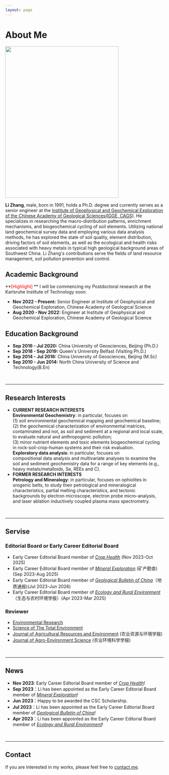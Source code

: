 ```yaml
---
layout: page
---
```


# About Me

<img src="https://zhanglitga.github.io/zhangli.JPG" class="floatpic" width="360" height="480">

**Li Zhang**, male, born in 1991, holds a Ph.D. degree and currently serves as a senior engineer at the [Institute of Geophysical and Geochemical Exploration of the Chinese Academy of Geological Sciences(IGGE, CAGS)](http://www.igge.cgs.gov.cn/).
He specializes in researching the macro-distribution patterns, enrichment mechanisms, and biogeochemical cycling of soil elements. Utilizing national land geochemical survey data and employing various data analysis methods, he has explored the state of soil quality, element distribution, driving factors of soil elements, as well as the ecological and health risks associated with heavy metals in typical high geological background areas of Southwest China. Li Zhang's contributions serve the fields of land resource management, soil pollution prevention and control.

## Academic Background

**<font color='red'>[Highlight]</font> ** I will be commencing my Postdoctoral research at the Karlsruhe Institute of Technology soon.

- **Nov 2022 - Present:** Senior Engineer at Institute of Geophysical and Geochemical Exploration, Chinese Academy of Geological Science
- **Aug 2020 - Nov 2022:** Engineer at Institute of Geophysical and Geochemical Exploration, Chinese Academy of Geological Science



## Education Background
- **Sep 2016 - Jul 2020:** China University of Geosciences, Beijing (Ph.D.)
- **Sep 2018 - Sep 2019:** Queen's University Belfast (Visiting Ph.D.)
- **Sep 2014 - Jul 2016:** China University of Geosciences, Beijing (M.Sc)
- **Sep 2010 - Jun 2014:** North China University of Science and Technology(B.En)

<br>


---

## Research Interests

- **CURRENT RESEARCH INTERESTS** \
**Environmental Geochemistry**: in particular, focuses on \
(1) soil environmental geochemical mapping and geochemical baseline; \
(2) the geochemical characterization of environmental matrices, contaminated and not, as soil and sediment at a regional and local scale, to evaluate natural and anthropogenic pollution; \
(3) minor nutrient elements and toxic elements biogeochemical cycling in rock-soil-crop-human systems and their risk evaluation. \
**Exploratory data analysis**: in particular, focuses on\
compositional data analysis and multivariate analyses to examine the soil and sediment geochemistry data for a range of key elements (e.g., heavy metals/metalloids, Se, REEs and C). 
- **FORMER RESEARCH INTERESTS** \
**Petrology and Mineralogy**: in particular, focuses on ophiolites in orogenic belts, to study their petrological and mineralogical characteristics, partial melting characteristics, and tectonic backgrounds by electron microscope, electron probe micro-analysis, and laser ablation inductively coupled plasma mass spectrometry.


<br>

---
## Servise
### Editorial Board or Early Career Editorial Board 
- Early Career Editorial Board member of [*Crop Health*](https://link.springer.com/journal/44297?utm_medium=affiliate&utm_source=baidu&utm_content=banner&utm_term=null&utm_campaign=CONR_JRNLS_DEC1_AP_CNPL_00340_HPAUT) (Nov 2023-Oct 2025)
- Early Career Editorial Board member of [*Mineral Exploration*](http://www.kckc.org.cn/ch/index.aspx) (矿产勘查)(Sep 2023-Aug 2025)
- Early Career Editorial Board member of [*Geological Bulletin of China*](http://dzhtb.cgs.cn/gbc/ch/index.aspx)（地质通报)(Jul 2023-Jun 2026)
- Early Career Editorial Board member of [*Ecology and Rural Environment*](http://www.ere.ac.cn/CN/1673-4831/home.shtml) （生态与农村环境学报）(Apr 2023-Mar 2025)

### Reviewer
- [Environmental Research](https://www.sciencedirect.com/journal/environmental-research)
- [Science of The Total Environment](https://www.sciencedirect.com/journal/science-of-the-total-environment)
- [Journal of Agricultural Resources and Environment](http://www.aed.org.cn/nyzyyhjxb/ch/index.aspx) (农业资源与环境学报)
- [Journal of Agro-Environment Science](http://www.aes.org.cn/nyhjkxxb/ch/index.aspx) (农业环境科学学报) 




<br>

---

## News

- **Nov 2023**: Early Career Editorial Board member of [*Crop Health*](https://link.springer.com/journal/44297?utm_medium=affiliate&utm_source=baidu&utm_content=banner&utm_term=null&utm_campaign=CONR_JRNLS_DEC1_AP_CNPL_00340_HPAUT)!
- **Sep 2023**：Li has been appointed as the Early Career Editorial Board member of [*Mineral Exploration*](http://www.kckc.org.cn/ch/index.aspx)!
- **Jun 2023**：Happy to be awarded the CSC Scholarship.
- **Jul 2023**：Li has been appointed as the Early Career Editorial Board member of [*Geological Bulletin of China*](http://dzhtb.cgs.cn/gbc/ch/index.aspx)! 
- **Apr 2023**：Li has been appointed as the Early Career Editorial Board member of [*Ecology and Rural Environment*](http://www.ere.ac.cn/CN/1673-4831/home.shtml)!

<br>

---

## Contact 
If you are interested in my works, please feel free to [contact me](/contact/index.html).

